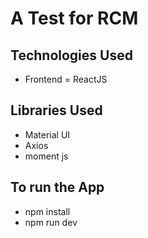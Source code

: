 # A Test for RCM
## Technologies Used
- Frontend = ReactJS

## Libraries Used
- Material UI
- Axios
- moment js

## To run the App
- npm install
- npm run dev
